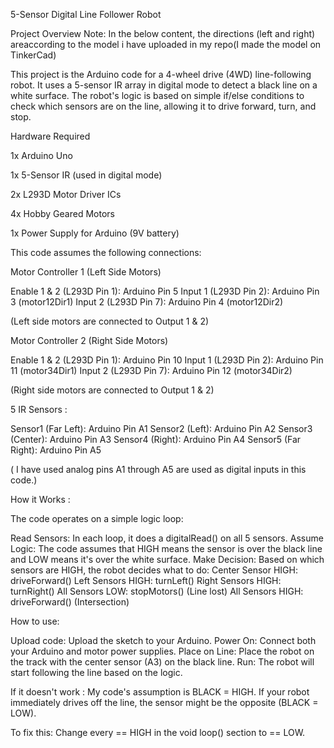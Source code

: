 5-Sensor Digital Line Follower Robot

Project Overview Note: In the below content, the directions (left and right) areaccording to the model i have uploaded in my repo(I made the model on TinkerCad)

This project is the Arduino code for a 4-wheel drive (4WD) line-following robot. It uses a 5-sensor IR array in digital mode to detect a black line on a white surface. The robot's logic is based on simple if/else conditions to check which sensors are on the line, allowing it to drive forward, turn, and stop.

Hardware Required

1x Arduino Uno

1x 5-Sensor IR (used in digital mode)

2x L293D Motor Driver ICs

4x Hobby Geared Motors

1x Power Supply for Arduino (9V battery)

This code assumes the following connections:

Motor Controller 1 (Left Side Motors)

Enable 1 & 2 (L293D Pin 1): Arduino Pin 5 Input 1 (L293D Pin 2): Arduino Pin 3 (motor12Dir1) Input 2 (L293D Pin 7): Arduino Pin 4 (motor12Dir2)

(Left side motors are connected to Output 1 & 2)

Motor Controller 2 (Right Side Motors)

Enable 1 & 2 (L293D Pin 1): Arduino Pin 10 Input 1 (L293D Pin 2): Arduino Pin 11 (motor34Dir1) Input 2 (L293D Pin 7): Arduino Pin 12 (motor34Dir2)

(Right side motors are connected to Output 1 & 2)

5 IR Sensors :

Sensor1 (Far Left): Arduino Pin A1 Sensor2 (Left): Arduino Pin A2 Sensor3 (Center): Arduino Pin A3 Sensor4 (Right): Arduino Pin A4 Sensor5 (Far Right): Arduino Pin A5

( I have used analog pins A1 through A5 are used as digital inputs in this code.)

How it Works :

The code operates on a simple logic loop:

Read Sensors: In each loop, it does a digitalRead() on all 5 sensors. Assume Logic: The code assumes that HIGH means the sensor is over the black line and LOW means it's over the white surface. Make Decision: Based on which sensors are HIGH, the robot decides what to do: Center Sensor HIGH: driveForward() Left Sensors HIGH: turnLeft() Right Sensors HIGH: turnRight() All Sensors LOW: stopMotors() (Line lost) All Sensors HIGH: driveForward() (Intersection)

How to use:

Upload code: Upload the sketch to your Arduino. Power On: Connect both your Arduino and motor power supplies. Place on Line: Place the robot on the track with the center sensor (A3) on the black line. Run: The robot will start following the line based on the logic.

If it doesn't work : My code's assumption is BLACK = HIGH. If your robot immediately drives off the line, the sensor might be the opposite (BLACK = LOW).

To fix this: Change every == HIGH in the void loop() section to == LOW.
